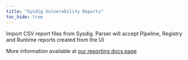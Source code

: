 ```yaml
---
title: "Sysdig Vulnerability Reports"
toc_hide: true
---
```

Import CSV report files from Sysdig.
Parser will accept Pipeline, Registry and Runtime reports created from the UI

More information available at [our reporting docs page](https://docs.sysdig.com/en/docs/sysdig-secure/vulnerabilities/reporting)